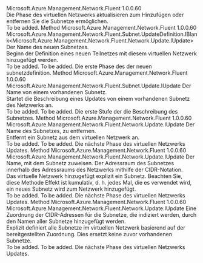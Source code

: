 <Type Name="IWithSubnet" FullName="Microsoft.Azure.Management.Network.Fluent.Network.Update.IWithSubnet">
  <TypeSignature Language="C#" Value="public interface IWithSubnet" />
  <TypeSignature Language="ILAsm" Value=".class public interface auto ansi abstract IWithSubnet" />
  <TypeSignature Language="DocId" Value="T:Microsoft.Azure.Management.Network.Fluent.Network.Update.IWithSubnet" />
  <TypeSignature Language="VB.NET" Value="Public Interface IWithSubnet" />
  <TypeSignature Language="F#" Value="type IWithSubnet = interface" />
  <AssemblyInfo>
    <AssemblyName>Microsoft.Azure.Management.Network.Fluent</AssemblyName>
    <AssemblyVersion>1.0.0.60</AssemblyVersion>
  </AssemblyInfo>
  <Interfaces />
  <Docs>
    <summary>
            Die Phase des virtuellen Netzwerks aktualisieren zum Hinzufügen oder entfernen Sie die Subnetze ermöglichen.
            </summary>
    <remarks>To be added.</remarks>
  </Docs>
  <Members>
    <Member MemberName="DefineSubnet">
      <MemberSignature Language="C#" Value="public Microsoft.Azure.Management.Network.Fluent.Subnet.UpdateDefinition.IBlank&lt;Microsoft.Azure.Management.Network.Fluent.Network.Update.IUpdate&gt; DefineSubnet (string name);" />
      <MemberSignature Language="ILAsm" Value=".method public hidebysig newslot virtual instance class Microsoft.Azure.Management.Network.Fluent.Subnet.UpdateDefinition.IBlank`1&lt;class Microsoft.Azure.Management.Network.Fluent.Network.Update.IUpdate&gt; DefineSubnet(string name) cil managed" />
      <MemberSignature Language="DocId" Value="M:Microsoft.Azure.Management.Network.Fluent.Network.Update.IWithSubnet.DefineSubnet(System.String)" />
      <MemberSignature Language="VB.NET" Value="Public Function DefineSubnet (name As String) As IBlank(Of IUpdate)" />
      <MemberSignature Language="F#" Value="abstract member DefineSubnet : string -&gt; Microsoft.Azure.Management.Network.Fluent.Subnet.UpdateDefinition.IBlank&lt;Microsoft.Azure.Management.Network.Fluent.Network.Update.IUpdate&gt;" Usage="iWithSubnet.DefineSubnet name" />
      <MemberType>Method</MemberType>
      <AssemblyInfo>
        <AssemblyName>Microsoft.Azure.Management.Network.Fluent</AssemblyName>
        <AssemblyVersion>1.0.0.60</AssemblyVersion>
      </AssemblyInfo>
      <ReturnValue>
        <ReturnType>Microsoft.Azure.Management.Network.Fluent.Subnet.UpdateDefinition.IBlank&lt;Microsoft.Azure.Management.Network.Fluent.Network.Update.IUpdate&gt;</ReturnType>
      </ReturnValue>
      <Parameters>
        <Parameter Name="name" Type="System.String" />
      </Parameters>
      <Docs>
        <param name="name">Der Name des neuen Subnetzes.</param>
        <summary>
            Beginn der Definition eines neuen Teilnetzes mit diesem virtuellen Netzwerk hinzugefügt werden.
            </summary>
        <returns>To be added.</returns>
        <remarks>To be added.</remarks>
        <return>Die erste Phase des der neuen subnetzdefinition.</return>
      </Docs>
    </Member>
    <Member MemberName="UpdateSubnet">
      <MemberSignature Language="C#" Value="public Microsoft.Azure.Management.Network.Fluent.Subnet.Update.IUpdate UpdateSubnet (string name);" />
      <MemberSignature Language="ILAsm" Value=".method public hidebysig newslot virtual instance class Microsoft.Azure.Management.Network.Fluent.Subnet.Update.IUpdate UpdateSubnet(string name) cil managed" />
      <MemberSignature Language="DocId" Value="M:Microsoft.Azure.Management.Network.Fluent.Network.Update.IWithSubnet.UpdateSubnet(System.String)" />
      <MemberSignature Language="VB.NET" Value="Public Function UpdateSubnet (name As String) As IUpdate" />
      <MemberSignature Language="F#" Value="abstract member UpdateSubnet : string -&gt; Microsoft.Azure.Management.Network.Fluent.Subnet.Update.IUpdate" Usage="iWithSubnet.UpdateSubnet name" />
      <MemberType>Method</MemberType>
      <AssemblyInfo>
        <AssemblyName>Microsoft.Azure.Management.Network.Fluent</AssemblyName>
        <AssemblyVersion>1.0.0.60</AssemblyVersion>
      </AssemblyInfo>
      <ReturnValue>
        <ReturnType>Microsoft.Azure.Management.Network.Fluent.Subnet.Update.IUpdate</ReturnType>
      </ReturnValue>
      <Parameters>
        <Parameter Name="name" Type="System.String" />
      </Parameters>
      <Docs>
        <param name="name">Der Name von einem vorhandenen Subnetz.</param>
        <summary>
            Startet die Beschreibung eines Updates von einem vorhandenen Subnetz des Netzwerks an.
            </summary>
        <returns>To be added.</returns>
        <remarks>To be added.</remarks>
        <return>Die erste Stufe der die Beschreibung des Subnetzes.</return>
      </Docs>
    </Member>
    <Member MemberName="WithoutSubnet">
      <MemberSignature Language="C#" Value="public Microsoft.Azure.Management.Network.Fluent.Network.Update.IUpdate WithoutSubnet (string name);" />
      <MemberSignature Language="ILAsm" Value=".method public hidebysig newslot virtual instance class Microsoft.Azure.Management.Network.Fluent.Network.Update.IUpdate WithoutSubnet(string name) cil managed" />
      <MemberSignature Language="DocId" Value="M:Microsoft.Azure.Management.Network.Fluent.Network.Update.IWithSubnet.WithoutSubnet(System.String)" />
      <MemberSignature Language="VB.NET" Value="Public Function WithoutSubnet (name As String) As IUpdate" />
      <MemberSignature Language="F#" Value="abstract member WithoutSubnet : string -&gt; Microsoft.Azure.Management.Network.Fluent.Network.Update.IUpdate" Usage="iWithSubnet.WithoutSubnet name" />
      <MemberType>Method</MemberType>
      <AssemblyInfo>
        <AssemblyName>Microsoft.Azure.Management.Network.Fluent</AssemblyName>
        <AssemblyVersion>1.0.0.60</AssemblyVersion>
      </AssemblyInfo>
      <ReturnValue>
        <ReturnType>Microsoft.Azure.Management.Network.Fluent.Network.Update.IUpdate</ReturnType>
      </ReturnValue>
      <Parameters>
        <Parameter Name="name" Type="System.String" />
      </Parameters>
      <Docs>
        <param name="name">Der Name des Subnetzes, zu entfernen.</param>
        <summary>
            Entfernt ein Subnetz aus dem virtuellen Netzwerk an.
            </summary>
        <returns>To be added.</returns>
        <remarks>To be added.</remarks>
        <return>Die nächste Phase des virtuellen Netzwerks Updates.</return>
      </Docs>
    </Member>
    <Member MemberName="WithSubnet">
      <MemberSignature Language="C#" Value="public Microsoft.Azure.Management.Network.Fluent.Network.Update.IUpdate WithSubnet (string name, string cidr);" />
      <MemberSignature Language="ILAsm" Value=".method public hidebysig newslot virtual instance class Microsoft.Azure.Management.Network.Fluent.Network.Update.IUpdate WithSubnet(string name, string cidr) cil managed" />
      <MemberSignature Language="DocId" Value="M:Microsoft.Azure.Management.Network.Fluent.Network.Update.IWithSubnet.WithSubnet(System.String,System.String)" />
      <MemberSignature Language="VB.NET" Value="Public Function WithSubnet (name As String, cidr As String) As IUpdate" />
      <MemberSignature Language="F#" Value="abstract member WithSubnet : string * string -&gt; Microsoft.Azure.Management.Network.Fluent.Network.Update.IUpdate" Usage="iWithSubnet.WithSubnet (name, cidr)" />
      <MemberType>Method</MemberType>
      <AssemblyInfo>
        <AssemblyName>Microsoft.Azure.Management.Network.Fluent</AssemblyName>
        <AssemblyVersion>1.0.0.60</AssemblyVersion>
      </AssemblyInfo>
      <ReturnValue>
        <ReturnType>Microsoft.Azure.Management.Network.Fluent.Network.Update.IUpdate</ReturnType>
      </ReturnValue>
      <Parameters>
        <Parameter Name="name" Type="System.String" />
        <Parameter Name="cidr" Type="System.String" />
      </Parameters>
      <Docs>
        <param name="name">Der Name, mit dem Subnetz zuweisen.</param>
        <param name="cidr">Der Adressraum des Subnetzes innerhalb des Adressraums des Netzwerks mithilfe der CIDR-Notation.</param>
        <summary>
            Das virtuelle Netzwerk hinzugefügt explizit ein Subnetz.
            Beachten Sie, diese Methode Effekt ist kumulativ, d. h. jedes Mal, die es verwendet wird, ein neues Subnetz wird zum Netzwerk hinzugefügt.
            </summary>
        <returns>To be added.</returns>
        <remarks>To be added.</remarks>
        <return>Die nächste Phase des virtuellen Netzwerks Updates.</return>
      </Docs>
    </Member>
    <Member MemberName="WithSubnets">
      <MemberSignature Language="C#" Value="public Microsoft.Azure.Management.Network.Fluent.Network.Update.IUpdate WithSubnets (System.Collections.Generic.IDictionary&lt;string,string&gt; nameCidrPairs);" />
      <MemberSignature Language="ILAsm" Value=".method public hidebysig newslot virtual instance class Microsoft.Azure.Management.Network.Fluent.Network.Update.IUpdate WithSubnets(class System.Collections.Generic.IDictionary`2&lt;string, string&gt; nameCidrPairs) cil managed" />
      <MemberSignature Language="DocId" Value="M:Microsoft.Azure.Management.Network.Fluent.Network.Update.IWithSubnet.WithSubnets(System.Collections.Generic.IDictionary{System.String,System.String})" />
      <MemberSignature Language="VB.NET" Value="Public Function WithSubnets (nameCidrPairs As IDictionary(Of String, String)) As IUpdate" />
      <MemberSignature Language="F#" Value="abstract member WithSubnets : System.Collections.Generic.IDictionary&lt;string, string&gt; -&gt; Microsoft.Azure.Management.Network.Fluent.Network.Update.IUpdate" Usage="iWithSubnet.WithSubnets nameCidrPairs" />
      <MemberType>Method</MemberType>
      <AssemblyInfo>
        <AssemblyName>Microsoft.Azure.Management.Network.Fluent</AssemblyName>
        <AssemblyVersion>1.0.0.60</AssemblyVersion>
      </AssemblyInfo>
      <ReturnValue>
        <ReturnType>Microsoft.Azure.Management.Network.Fluent.Network.Update.IUpdate</ReturnType>
      </ReturnValue>
      <Parameters>
        <Parameter Name="nameCidrPairs" Type="System.Collections.Generic.IDictionary&lt;System.String,System.String&gt;" />
      </Parameters>
      <Docs>
        <param name="nameCidrPairs">Eine Zuordnung der CIDR-Adressen für die Subnetze, die indiziert werden, durch den Namen aller Subnetze hinzugefügt werden.</param>
        <summary>
            Explizit definiert alle Subnetze im virtuellen Netzwerk basierend auf der bereitgestellten Zuordnung.
            Dies ersetzt keine zuvor vorhandenen Subnetze.
            </summary>
        <returns>To be added.</returns>
        <remarks>To be added.</remarks>
        <return>Die nächste Phase des virtuellen Netzwerks Updates.</return>
      </Docs>
    </Member>
  </Members>
</Type>